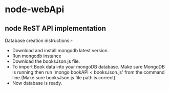 # node-webApi
## node ReST API implementation 

Database creation instructions:-
* Download and install mongodb latest version.
* Run mongodb instance
* Download the booksJson.js file.
* To import Book data into your mongoDB database. Make sure MongoDB is running then run 'mongo bookAPI < booksJson.js' from the command line.(Make sure booksJson.js file path is correct).
* Now database is ready.
